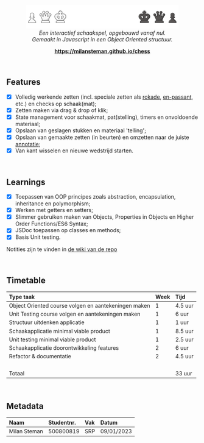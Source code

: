<br>
<p align="center">
  <img src="dist/client/images/ui/banner.png" alt="logo" width="400px"/>
    <br>
      <i>Een interactief schaakspel, opgebouwd vanaf nul.
        <br>Gemaakt in Javascript in een Object Oriented structuur.</i>
  <br>
</p>

<p align="center">
  <a href="https://milansteman.github.io/chess"><strong>https://milansteman.github.io/chess</strong></a>
  <br>
</p>

<br>

## Features

- [x] Volledig werkende zetten (incl. speciale zetten als <a href="https://en.wikipedia.org/wiki/Castling">rokade</a>, <a href="https://en.wikipedia.org/wiki/En_passant">en-passant</a>, etc.) en checks op schaak(mat);
- [x] Zetten maken via drag & drop of klik;
- [x] State management voor schaakmat, pat(stelling), timers en onvoldoende materiaal;
- [x] Opslaan van geslagen stukken en materiaal 'telling';
- [x] Opslaan van gemaakte zetten (in beurten) en omzetten naar de juiste <a href="https://www.chess.com/terms/chess-notation">annotatie</a>;
- [x] Van kant wisselen en nieuwe wedstrijd starten.

<br>

## Learnings

- [x] Toepassen van OOP principes zoals abstraction, encapsulation, inheritance en polymorphism;
- [x] Werken met getters en setters;
- [x] Slimmer gebruiken maken van Objects, Properties in Objects en Higher Order Functions/ES6 Syntax;
- [x] JSDoc toepassen op classes en methods;
- [x] Basis Unit testing.

Notities zijn te vinden in <a href="https://github.com/MilanSteman/chess/wiki">de wiki van de repo</a>

<br>

## Timetable

| Type taak                                            | Week | Tijd    |
| :--------------------------------------------------- | :--- | :------ |
| Object Oriented course volgen en aantekeningen maken | 1    | 4.5 uur |
| Unit Testing course volgen en aantekeningen maken    | 1    | 6 uur   |
| Structuur uitdenken applicatie                       | 1    | 1 uur   |
| Schaakapplicatie minimal viable product              | 1    | 8.5 uur |
| Unit testing minimal viable product                  | 1    | 2.5 uur |
| Schaakapplicatie doorontwikkeling features           | 2    | 6 uur   |
| Refactor & documentatie                              | 2    | 4.5 uur |
| &nbsp;                                               |      |         |
| Totaal                                               |      | 33 uur  |

<br>

## Metadata

| Naam         | Studentnr. | Vak | Datum      |
| :----------- | :--------- | :-- | :--------- |
| Milan Steman | 500800819  | SRP | 09/01/2023 |
